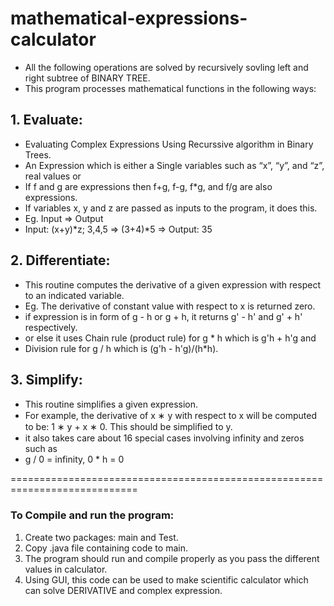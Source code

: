 # mathematical-expressions-calculator
- All the following operations are solved by recursively sovling left and right subtree of BINARY TREE.
- This program processes mathematical functions in the following ways:
## 1. Evaluate:
- Evaluating Complex Expressions Using Recurssive algorithm in Binary Trees.
- An Expression which is either a Single variables such as “x”, “y”, and “z”, real values or 
- If f and g are expressions then f+g, f-g, f*g, and f/g are also expressions.
- If variables x, y and z are passed as inputs to the program, it does this.
- Eg. Input => Output
- Input: (x+y)*z; 3,4,5 => (3+4)*5 => Output: 35
## 2. Differentiate:
- This routine computes the derivative of a given expression with respect to an indicated variable.
- Eg. The derivative of constant value with respect to x is returned zero.
- if expression is in form of g - h or g + h, it returns g' - h' and g' + h' respectively.
- or else it uses Chain rule (product rule) for g * h which is g'h + h'g and 
- Division rule for g / h which is (g'h - h'g)/(h*h).
## 3. Simplify:
- This routine simpliﬁes a given expression. 
- For example, the derivative of x ∗ y with respect to x will be computed to be: 1 ∗ y + x ∗ 0. This should be simpliﬁed to y.
- it also takes care about 16 special cases involving infinity and zeros such as
- g / 0 = infinity, 0 * h = 0 

============================================================================

### To Compile and run the program: 

1. Create two packages: main and Test.
2. Copy .java file containing code to main.
3. The program should run and compile properly as you pass the different values in calculator.
4. Using GUI, this code can be used to make scientific calculator which can solve DERIVATIVE and complex expression.












